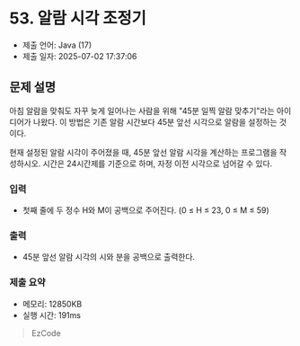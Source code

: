 # 53. 알람 시각 조정기
- 제출 언어: Java (17)
- 제출 일자: 2025-07-02 17:37:06

## 문제 설명
아침 알람을 맞춰도 자꾸 늦게 일어나는 사람을 위해 "45분 일찍 알람 맞추기"라는 아이디어가 나왔다.
이 방법은 기존 알람 시간보다 45분 앞선 시각으로 알람을 설정하는 것이다.

현재 설정된 알람 시각이 주어졌을 때, 45분 앞선 알람 시각을 계산하는 프로그램을 작성하시오.
시간은 24시간제를 기준으로 하며, 자정 이전 시각으로 넘어갈 수 있다.

### 입력
- 첫째 줄에 두 정수 H와 M이 공백으로 주어진다.
(0 ≤ H ≤ 23, 0 ≤ M ≤ 59)

### 출력
- 45분 앞선 알람 시각의 시와 분을 공백으로 출력한다.


### 제출 요약
- 메모리: 12850KB
- 실행 시간: 191ms

> EzCode
